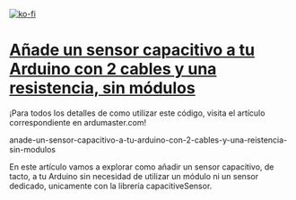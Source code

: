 [![ko-fi](https://ko-fi.com/img/githubbutton_sm.svg)](https://ko-fi.com/O4O4L1CXI)
# [Añade un sensor capacitivo a tu Arduino con 2 cables y una resistencia, sin módulos](anade-un-sensor-capacitivo-a-tu-arduino-con-2-cables-y-una-reistencia-sin-modulos)

¡Para todos los detalles de como utilizar este código, visita el artículo correspondiente en ardumaster.com!

anade-un-sensor-capacitivo-a-tu-arduino-con-2-cables-y-una-reistencia-sin-modulos

En este artículo vamos a explorar como añadir un sensor capacitivo, de tacto, a tu Arduino sin necesidad de utilizar un módulo ni un sensor dedicado, unicamente con la librería capacitiveSensor.
